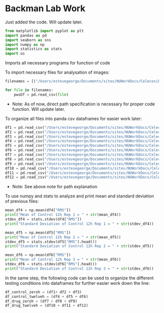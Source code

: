 # Backman Lab Work

Just added the code. Will update later.

```python
from matplotlib import pyplot as plt
import pandas as pd
import seaborn as sns
import numpy as np
import statistics as stats
import os
```
Imports all necessary programs for function of code

To import necessary files for analysation of images:
```python
filenames = [("/Users/estevegeorge/Documents/sites/NUWorkDocs/CelecoxibTreatmentExperiment/Control12hRep1.csv"), ("/Users/estevegeorge/Documents/sites/NUWorkDocs/CelecoxibTreatmentExperiment/Control12hRep2.csv"), ("/Users/estevegeorge/Documents/sites/NUWorkDocs/CelecoxibTreatmentExperiment/Control12hRep3.csv")]

for file in filenames:
    pwsDf = pd.read_csv(file)
```
- Note: As of now, direct path specification is necessary for proper code function. Will update later.

To organize all files into panda csv dataframes for easier work later:
```python
df1 = pd.read_csv("/Users/estevegeorge/Documents/sites/NUWorkDocs/CelecoxibTreatmentExperiment/Control0hRep1.csv")
df2 = pd.read_csv("/Users/estevegeorge/Documents/sites/NUWorkDocs/CelecoxibTreatmentExperiment/Control0hRep2.csv")
df3 = pd.read_csv("/Users/estevegeorge/Documents/sites/NUWorkDocs/CelecoxibTreatmentExperiment/Control0hRep3.csv")
df4 = pd.read_csv("/Users/estevegeorge/Documents/sites/NUWorkDocs/CelecoxibTreatmentExperiment/Control12hRep1.csv")
df5 = pd.read_csv("/Users/estevegeorge/Documents/sites/NUWorkDocs/CelecoxibTreatmentExperiment/Control12hRep2.csv")
df6 = pd.read_csv("/Users/estevegeorge/Documents/sites/NUWorkDocs/CelecoxibTreatmentExperiment/Control12hRep3.csv")
df7 = pd.read_csv("/Users/estevegeorge/Documents/sites/NUWorkDocs/CelecoxibTreatmentExperiment/DXM0hRep1.csv")
df8 = pd.read_csv("/Users/estevegeorge/Documents/sites/NUWorkDocs/CelecoxibTreatmentExperiment/DXM0hRep2.csv")
df9 = pd.read_csv("/Users/estevegeorge/Documents/sites/NUWorkDocs/CelecoxibTreatmentExperiment/DXM0hRep3.csv")
df10 = pd.read_csv("/Users/estevegeorge/Documents/sites/NUWorkDocs/CelecoxibTreatmentExperiment/DXM12hRep1.csv")
df11 = pd.read_csv("/Users/estevegeorge/Documents/sites/NUWorkDocs/CelecoxibTreatmentExperiment/DXM12hRep2.csv")
df12 = pd.read_csv("/Users/estevegeorge/Documents/sites/NUWorkDocs/CelecoxibTreatmentExperiment/DXM12hRep3.csv")
```
- Note: See above note for path explanation

To use numpy and stats to analyze and print mean and standard deviation of previous files:
```python
mean_df4 = np.mean(df4["RMS"])
print("Mean of Control 12h Rep 1 = " + str(mean_df4))
stdev_df4 = stats.stdev(df4["RMS"])
print("Standard Deviation of Control 12h Rep 1 = " + str(stdev_df4))

mean_df5 = np.mean(df5["RMS"])
print("Mean of Control 12h Rep 2 = " + str(mean_df5))
stdev_df5 = stats.stdev(df5["RMS"].head())
print("Standard Deviation of Control 12h Rep 2 = " + str(stdev_df5))

mean_df6 = np.mean(df6["RMS"])
print("Mean of Control 12h Rep 3 = " + str(mean_df6))
stdev_df6 = stats.stdev(df6["RMS"].head())
print("Standard Deviation of Control 12h Rep 3 = " + str(stdev_df6))
```

In the same step, the following code can be used to organize the different testing conditions into dataframes for further easier work down the line:
```python
df_control_zeroh = (df1+ df2 + df3)
df_control_twelveh = (df4 + df5 + df6)
df_drug_zeroh = (df7 + df8 + df9)
df_drug_twelveh = (df10 + df11 + df12)
```

